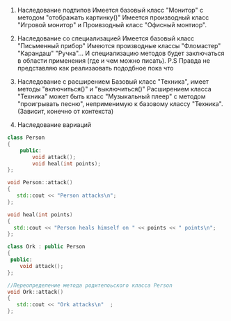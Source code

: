 
1) Наследование подтипов
Имеется базовый класс "Монитор" с методом "отображать картинку()"
Имеется производный класс "Игровой монитор" и Проивзодный класс "Офисный монтиор".

2) Наследование со специализацией
Имеется базовый класс "Письменный прибор"
Имеются производные классы "Фломастер" "Карандаш" "Ручка"... И специализацию методов будет заключаться в области применения (где и чем можно писать).
P.S Правда не представляю как реализаовать пододбное пока что

3) Наследование с расширением
Базовый класс "Техника", имеет методы "включиться()" и "выключиться()"
Расширением класса "Техника" может быть класс "Музыкальный плеер" с методом "проигрывать песню", неприменимую к базовому классу "Техника". (Зависит, конечно от контекста)

4) Наследование вариаций
```cpp
class Person 
{
    public:
        void attack();
        void heal(int points);
};

void Person::attack()
{
   std::cout << "Person attacks\n";
};

void heal(int points)
{
  std::cout << "Person heals himself on " << points << " points\n";  
};

class Ork : public Person
{
 public:
    void attack();
};

//Переопределение метода родителоьского класса Person
void Ork::attack() 
{
   std::cout << "Ork attacks\n"  ;
};
```
